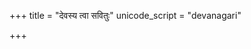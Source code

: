 +++
title = "देवस्य त्वा सवितुः"
unicode_script = "devanagari"

+++

<div class="js_include" includetitle="false" newlevelforh1="2" unfilled url="/vedAH_yajuH/taittirIyam/saMhitA/sarva-prastutiH/1/1/3/devasya_tvA_savituH.md"></div>
